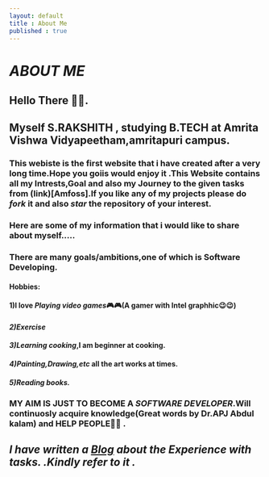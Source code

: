 ```yaml
---
layout: default
title : About Me
published : true
---
```

# *ABOUT ME* 
## **Hello There 👋👋**.

## Myself S.RAKSHITH , studying B.TECH at Amrita Vishwa Vidyapeetham,amritapuri campus.
### This webiste is the first website that i have created after a very long time.Hope you goiis would enjoy it .This Website contains all my Intrests,Goal and also my Journey to the given tasks from (link)[Amfoss].If you like any of my projects please do *fork* it and also *star* the repository of your interest.
### Here are some of my information that i would like to share about myself.....
### There are many goals/ambitions,one of which is **Software Developing**.
#### Hobbies:

#### 1)I love *Playing video games*🎮🎮(A gamer with Intel graphhic😉😉)

#### *2)Exercise*

#### *3)Learning cooking*,I am beginner at cooking.

#### *4)Painting,Drawing,etc* all the art works at times.

#### *5)Reading books.*



### MY AIM IS JUST TO BECOME A *SOFTWARE DEVELOPER*.Will continuosly acquire knowledge(Great words by Dr.APJ Abdul kalam) and HELP PEOPLE💪💪 .

## *I have written a [Blog](https://rakshith6404.github.io/2022/02/25/tasks/) about the Experience with tasks. .Kindly refer to it .*
